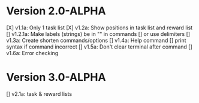 # Version 2.0-ALPHA
[X] v1.1a: Only 1 task list
[X] v1.2a: Show positions in task list and reward list
    [] v1.2.1a: Make labels (strings) be in "" in commands
        [] or use delimiters
[] v1.3a: Create shorten commands/options
[] v1.4a: Help command
    [] print syntax if command incorrect
[] v1.5a: Don't clear terminal after command
[] v1.6a: Error checking

# Version 3.0-ALPHA
[] v2.1a: task & reward lists

